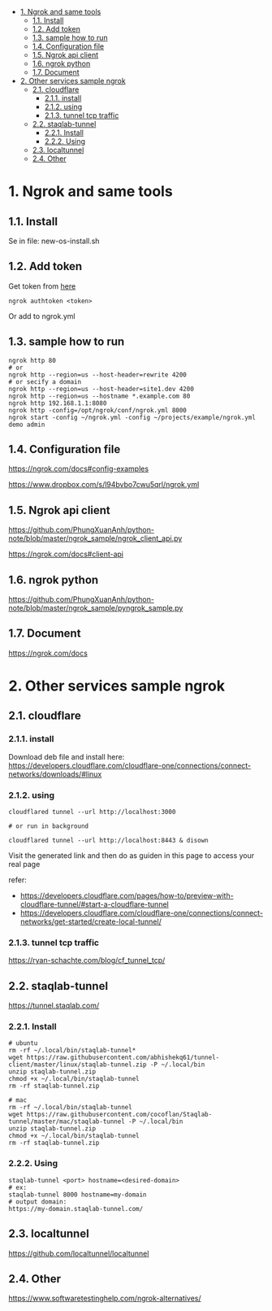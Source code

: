 - [1. Ngrok and same tools](#1-ngrok-and-same-tools)
  - [1.1. Install](#11-install)
  - [1.2. Add token](#12-add-token)
  - [1.3. sample how to run](#13-sample-how-to-run)
  - [1.4. Configuration file](#14-configuration-file)
  - [1.5. Ngrok api client](#15-ngrok-api-client)
  - [1.6. ngrok python](#16-ngrok-python)
  - [1.7. Document](#17-document)
- [2. Other services sample ngrok](#2-other-services-sample-ngrok)
  - [2.1. cloudflare](#21-cloudflare)
    - [2.1.1. install](#211-install)
    - [2.1.2. using](#212-using)
    - [2.1.3. tunnel tcp traffic](#213-tunnel-tcp-traffic)
  - [2.2. staqlab-tunnel](#22-staqlab-tunnel)
    - [2.2.1. Install](#221-install)
    - [2.2.2. Using](#222-using)
  - [2.3. localtunnel](#23-localtunnel)
  - [2.4. Other](#24-other)


# 1. Ngrok and same tools
## 1.1. Install

Se in file: new-os-install.sh

## 1.2. Add token

Get token from [here](https://dashboard.ngrok.com/auth)

`ngrok authtoken <token>`

Or add to ngrok.yml

## 1.3. sample how to run


```shell
ngrok http 80
# or
ngrok http --region=us --host-header=rewrite 4200
# or secify a domain
ngrok http --region=us --host-header=site1.dev 4200
ngrok http --region=us --hostname *.example.com 80
ngrok http 192.168.1.1:8080
ngrok http -config=/opt/ngrok/conf/ngrok.yml 8000
ngrok start -config ~/ngrok.yml -config ~/projects/example/ngrok.yml demo admin
```

## 1.4. Configuration file

https://ngrok.com/docs#config-examples

https://www.dropbox.com/s/l94bvbo7cwu5qrl/ngrok.yml

## 1.5. Ngrok api client

https://github.com/PhungXuanAnh/python-note/blob/master/ngrok_sample/ngrok_client_api.py

https://ngrok.com/docs#client-api

## 1.6. ngrok python

https://github.com/PhungXuanAnh/python-note/blob/master/ngrok_sample/pyngrok_sample.py

## 1.7. Document

https://ngrok.com/docs

# 2. Other services sample ngrok

## 2.1. cloudflare

### 2.1.1. install 

Download deb file and install here: https://developers.cloudflare.com/cloudflare-one/connections/connect-networks/downloads/#linux

### 2.1.2. using

```shell
cloudflared tunnel --url http://localhost:3000

# or run in background

cloudflared tunnel --url http://localhost:8443 & disown
```

Visit the generated link and then do as guiden in this page to access your real page

refer: 

- https://developers.cloudflare.com/pages/how-to/preview-with-cloudflare-tunnel/#start-a-cloudflare-tunnel
- https://developers.cloudflare.com/cloudflare-one/connections/connect-networks/get-started/create-local-tunnel/

### 2.1.3. tunnel tcp traffic

https://ryan-schachte.com/blog/cf_tunnel_tcp/

## 2.2. staqlab-tunnel

https://tunnel.staqlab.com/

### 2.2.1. Install

```shell
# ubuntu
rm -rf ~/.local/bin/staqlab-tunnel*
wget https://raw.githubusercontent.com/abhishekq61/tunnel-client/master/linux/staqlab-tunnel.zip -P ~/.local/bin
unzip staqlab-tunnel.zip
chmod +x ~/.local/bin/staqlab-tunnel
rm -rf staqlab-tunnel.zip

# mac
rm -rf ~/.local/bin/staqlab-tunnel
wget https://raw.githubusercontent.com/cocoflan/Staqlab-tunnel/master/mac/staqlab-tunnel -P ~/.local/bin
unzip staqlab-tunnel.zip
chmod +x ~/.local/bin/staqlab-tunnel
rm -rf staqlab-tunnel.zip
```

### 2.2.2. Using

```shell
staqlab-tunnel <port> hostname=<desired-domain>
# ex:
staqlab-tunnel 8000 hostname=my-domain
# output domain:
https://my-domain.staqlab-tunnel.com/
```

## 2.3. localtunnel

https://github.com/localtunnel/localtunnel

## 2.4. Other

https://www.softwaretestinghelp.com/ngrok-alternatives/

